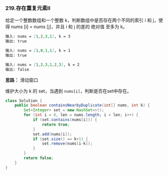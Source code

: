 ### 219.存在重复元素II

给定一个整数数组和一个整数 k，判断数组中是否存在两个不同的索引 i 和 j，使得 nums [i] = nums [j]，并且 i 和 j 的差的 绝对值 至多为 k。

``` markdown
输入: nums = [1,2,3,1], k = 3
输出: true

输入: nums = [1,0,1,1], k = 1
输出: true

输入: nums = [1,2,3,1,2,3], k = 2
输出: false
```



**思路：** 滑动窗口

维护大小为 k 的 set，当遇到 `nums[i]`，判断是否在set中存在。

``` java
class Solution {
    public boolean containsNearbyDuplicate(int[] nums, int k) {
        Set<Integer> set = new HashSet<>();
        for (int i = 0, len = nums.length; i < len; i++) {
            if (set.contains(nums[i])) {
                return true;
            }
            set.add(nums[i]);
            if (set.size() == k+1) {
                set.remove(nums[i-k]);
            }
        }
        return false;
    }
}
```

